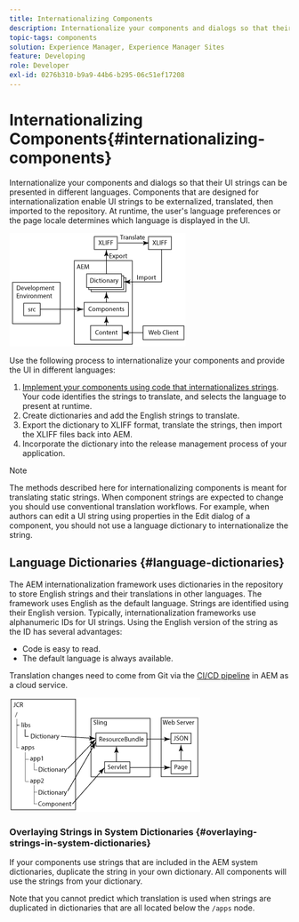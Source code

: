 ```yaml
---
title: Internationalizing Components
description: Internationalize your components and dialogs so that their UI strings can be presented in different languages
topic-tags: components
solution: Experience Manager, Experience Manager Sites
feature: Developing
role: Developer
exl-id: 0276b310-b9a9-44b6-b295-06c51ef17208
---
```

# Internationalizing Components{#internationalizing-components}

Internationalize your components and dialogs so that their UI strings can be presented in different languages. Components that are designed for internationalization enable UI strings to be externalized, translated, then imported to the repository. At runtime, the user's language preferences or the page locale determines which language is displayed in the UI.

![i18n-components-1.png](/help/implementing/developing/extending/assets/i18n-comp1.png)

Use the following process to internationalize your components and provide the UI in different languages:

1. [Implement your components using code that internationalizes strings](/help/implementing/developing/extending/i18n/dev.md). Your code identifies the strings to translate, and selects the language to present at runtime.
1. Create dictionaries and add the English strings to translate.
1. Export the dictionary to XLIFF format, translate the strings, then import the XLIFF files back into AEM.
1. Incorporate the dictionary into the release management process of your application.

>[!NOTE]
>
>The methods described here for internationalizing components is meant for translating static strings. When component strings are expected to change you should use conventional translation workflows. For example, when authors can edit a UI string using properties in the Edit dialog of a component, you should not use a language dictionary to internationalize the string.

## Language Dictionaries {#language-dictionaries}

The AEM internationalization framework uses dictionaries in the repository to store English strings and their translations in other languages. The framework uses English as the default language. Strings are identified using their English version. Typically, internationalization frameworks use alphanumeric IDs for UI strings. Using the English version of the string as the ID has several advantages:

* Code is easy to read.
* The default language is always available.

Translation changes need to come from Git via the [CI/CD pipeline](/help/implementing/cloud-manager/configuring-pipelines/introduction-ci-cd-pipelines.md) in AEM as a cloud service.

![i18n-components-2](/help/implementing/developing/extending/assets/i18n-comp2.png)


### Overlaying Strings in System Dictionaries {#overlaying-strings-in-system-dictionaries}

If your components use strings that are included in the AEM system dictionaries, duplicate the string in your own dictionary. All components will use the strings from your dictionary.

Note that you cannot predict which translation is used when strings are duplicated in dictionaries that are all located below the `/apps` node.
